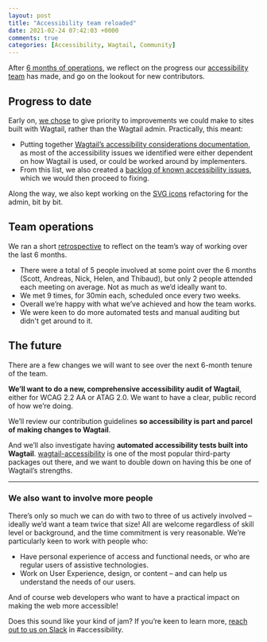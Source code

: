 ```yaml
---
layout: post
title: "Accessibility team reloaded"
date: 2021-02-24 07:42:03 +0000
comments: true
categories: [Accessibility, Wagtail, Community]
---
```


After [6 months of operations](https://wagtail.io/blog/announcing-wagtail-sub-teams/), we reflect on the progress our [accessibility team](https://github.com/wagtail/wagtail/wiki/Wagtail-sub-teams#accessibility) has made, and go on the lookout for new contributors.

<!-- more -->

## Progress to date

Early on, [we chose](https://github.com/wagtail/wagtail/wiki/Accessibility-team#2020-07-17) to give priority to improvements we could make to sites built with Wagtail, rather than the Wagtail admin. Practically, this meant:

- Putting together [Wagtail’s accessibility considerations documentation](https://docs.wagtail.io/en/latest/advanced_topics/accessibility_considerations.html), as most of the accessibility issues we identified were either dependent on how Wagtail is used, or could be worked around by implementers.
- From this list, we also created a [backlog of known accessibility issues](https://github.com/wagtail/wagtail/projects/10), which we would then proceed to fixing.

Along the way, we also kept working on the [SVG icons](https://github.com/wagtail/wagtail/issues/6107) refactoring for the admin, bit by bit.

## Team operations

We ran a short [retrospective](https://github.com/wagtail/wagtail/wiki/Accessibility-team#2021-01-22----team-retrospective) to reflect on the team’s way of working over the last 6 months.

- There were a total of 5 people involved at some point over the 6 months (Scott, Andreas, Nick, Helen, and Thibaud), but only 2 people attended each meeting on average. Not as much as we’d ideally want to.
- We met 9 times, for 30min each, scheduled once every two weeks.
- Overall we’re happy with what we’ve achieved and how the team works.
- We were keen to do more automated tests and manual auditing but didn't get around to it.

## The future

There are a few changes we will want to see over the next 6-month tenure of the team.

**We’ll want to do a new, comprehensive accessibility audit of Wagtail**, either for WCAG 2.2 AA or ATAG 2.0. We want to have a clear, public record of how we’re doing.

We’ll review our contribution guidelines **so accessibility is part and parcel of making changes to Wagtail**.

And we’ll also investigate having **automated accessibility tests built into Wagtail**. [wagtail-accessibility](https://github.com/neon-jungle/wagtail-accessibility) is one of the most popular third-party packages out there, and we want to double down on having this be one of Wagtail’s strengths.

---

### We also want to involve more people

There’s only so much we can do with two to three of us actively involved – ideally we’d want a team twice that size! All are welcome regardless of skill level or background, and the time commitment is very reasonable. We’re particularly keen to work with people who:

- Have personal experience of access and functional needs, or who are regular users of assistive technologies.
- Work on User Experience, design, or content – and can help us understand the needs of our users.

And of course web developers who want to have a practical impact on making the web more accessible!

Does this sound like your kind of jam? If you’re keen to learn more, [reach out to us on Slack](https://github.com/wagtail/wagtail/wiki/Slack) in #accessibility.

